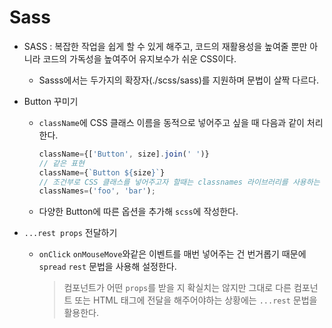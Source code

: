 # Sass

* SASS : 복잡한 작업을 쉽게 할 수 있게 해주고, 코드의 재활용성을 높여줄 뿐만 아니라 코드의 가독성을 높여주어 유지보수가 쉬운 CSS이다.
    * Sasss에서는 두가지의 확장자(./scss/sass)를 지원하며 문법이 살짝 다르다.

* Button 꾸미기
    * `className`에 CSS 클래스 이름을 동적으로 넣어주고 싶을 때 다음과 같이 처리한다.
        ```jsx
        className={['Button', size].join(' ')}
        // 같은 표현
        className={`Button ${size}`}
        // 조건부로 CSS 클래스를 넣어주고자 할때는 classnames 라이브러리를 사용하는 것이 편하다.
        classNames=('foo', 'bar');
        ```
    * 다양한 Button에 따른 옵션을 추가해 `scss`에 작성한다.

* `...rest props` 전달하기
    * `onClick` `onMouseMove`와같은 이벤트를 매번 넣어주는 건 번거롭기 때문에 `spread` `rest` 문법을 사용해 설정한다.
        > 컴포넌트가 어떤 `props`를 받을 지 확실치는 않지만 그대로 다른 컴포넌트 또는 HTML 태그에 전달을 해주어야하는 상황에는 `...rest` 문법을 활용한다.